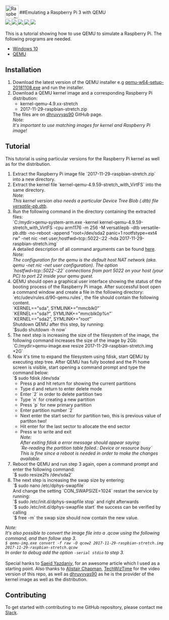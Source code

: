 <img src="https://upload.wikimedia.org/wikipedia/de/thumb/c/cb/Raspberry_Pi_Logo.svg/1200px-Raspberry_Pi_Logo.svg.png" alt="Raspberry_Pi_Logo" height="42px" width="42px" align="left">


##Emulating a Raspberry Pi 3 with QEMU

<div>
    <a href="https://github.com/NaPiZip/Docker_GUI_Apps_on_Windows">
        <img src="https://img.shields.io/badge/Document%20Version-1.0.0-brightgreen.svg"/>
    </a>
    <a href="https://www.qemu.org/">
        <img src="https://img.shields.io/badge/QEMU%20x64-3.1.0--rc0-blue.svg"/>
    </a>
    <a href="https://www.microsoft.com">
        <img src="https://img.shields.io/badge/Windows%2010%20x64-10.0.17134%20Build%2017134-blue.svg"/>
    </a>
    <a href="https://downloads.raspberrypi.org/raspbian/images/raspbian-2017-12-01/">
        <img src="https://img.shields.io/badge/Raspbian-2017--12--01-blue.svg"/>
    </a>
    <a href="https://github.com/raspberrypi/linux/releases/tag/raspberrypi-kernel_1.20171029-1">
        <img src="https://img.shields.io/badge/Raspberrypi%20Kernel-1.20171029--1-blue.svg"/>
    </a>
 </div>
<br/>
<div>
This is a tutorial showing how to use QEMU to simulate a Raspberry Pi. The following
programs are needed.
<ul>
    <li>
        <a href="https://www.microsoft.com/en-us/windows/get-windows-10">Windows 10</a>
    </li>
    <li>
        <a href="https://www.qemu.org/">QEMU</a>
    </li>
<ul/>
</div>

<h2>Installation</h2>
<div>
  <ol>
    <li>
      Download the latest version of the QEMU installer e.g <a href="https://qemu.weilnetz.de/w64/">qemu-w64-setup-20181108.exe</a> and run the installer.
    </li>
    <li>
      Download a QEMU kernel image and a corresponding Raspberry Pi distribution:
      <ul>
        <li>kernel-qemu-4.9.xx-stretch</li>
        <li>2017-11-29-raspbian-stretch.zip</li>
      </ul>
      The files are on <a href="https://github.com/dhruvvyas90/qemu-rpi-kernel">dhruvvyas90</a> GitHub page.<br>
      <i>Note:<br> It's important to use matching images for kernel and Raspberry Pi image!</i>
    </li>
  </ol>
</div>

<h2>Tutorial</h2>
<div>
  This tutorial is using particular versions for the Raspberry Pi kernel as well as for the distribution.
  <ol>
    <li>
      Extract the Raspberry Pi image file `2017-11-29-raspbian-stretch.zip` into a new directory.
    </li>
    <li>
      Extract the kernel file `kernel-qemu-4.9.59-stretch_with_VirtFS` into the same directory.<br>
      <i>
        Note:<br>
        This kernel version also needs a particular Device Tree Blob (.dtb) file <a href="https://github.com/dhruvvyas90/qemu-rpi-kernel/blob/master/versatile-pb.dtb"> versatile-pb.dtb</a>.
      </i>
    </li>
    <li>
      Run the following command in the directory containing the extracted files:<br>
      `C:/mydir>qemu-system-arm.exe -kernel kernel-qemu-4.9.59-stretch_with_VirtFS -cpu arm1176 -m 256 -M versatilepb -dtb versatile-pb.dtb -no-reboot -append "root=/dev/sda2 panic=1 rootfstype=ext4 rw" -net nic -net user,hostfwd=tcp::5022-:22 -hda 2017-11-29-raspbian-stretch.img`<br>
      A detailed description of all command arguments can be found <a href="https://wiki.qemu.org/Documentation">here</a>.<br>
      <i>
        Note:<br>
        The configuration for the qemu is the default host NAT network (aka. qemu -net nic -net user configuration).
        The option `hostfwd=tcp::5022-:22` connections from port 5022 on your host (your PC) to port 22 inside your qemu guest.
      </i>
    </li>
    <li>
      QEMU should open a graphical user interface showing the status of the booting process of the Raspberry Pi image. After successful boot open a command window and create a file in the following directory: `etc/udev/rules.d/90-qemu.rules`, the file should contain the following content.<br>
      `KERNEL=="sda", SYMLINK+="mmcblk0"`<br>
      `KERNEL=="sda?", SYMLINK+="mmcblk0p%n"`<br>
      `KERNEL=="sda2", SYMLINK+="root"`<br>
      Shutdown QEMU after this step, by running:<br>
      `$sudo shutdown -h now`
    </li>
    <li>
      The next step is increasing the size of the filesystem of the image, the following command increases the size of the image by 2Gb:<br>
      `C:/mydir>qemu-image.exe resize 2017-11-29-raspbian-stretch.img +2G`
    </li>
    <li>
      Now it's time to expand the filesystem using fdisk, start QEMU by executing step tree. After QEMU has fully booted and the Pi home screen is visible, start opening a command prompt and type the command below:<br>
      `$ sudo fdisk /dev/sda`<br>
      <ul>
        <li>Press p and hit return for showing the current partitions</li>
        <li>Type d and return to enter delete mode</li>
        <li>Enter `2` in order to delete partition two</li>
        <li>Type `n` for creating a new partition</li>
        <li>Press `p` for new primary partition</li>
        <li>Enter partition number `2`</li>
        <li>Next enter the start sector for partition two, this is previous value of partiton two!</li>
        <li>Hit enter for the last sector to allocate the end sector</li>
        <li>
          Press w to write and exit<br>
          <i>Note:<br>
             After exiting fdisk a error message should appear saying:<br> `Re-reading the partition table failed.: Device or resource busy`<br>
             This is fine since a reboot is needed in order to make the changes available.
          </i>
        </li>
      </ul>
      <li>
        Reboot the QEMU and run step 3 again, open a command prompt and enter the following command:<br>
        `$ sudo resize2fs /dev/sda2`
      </li>
      <li>
        <div>
          The next step is increasing the swap size by entering:<br>
          `$ sudo nano /etc/dphys-swapfile`<br>
          And change the setting `CON_SWAPSIZE=1024` restart the service by running:<br>
          `$ sudo /etc/init.d/dphys-swapfile stop` and right afterwards<br>
          `$ sudo /etc/init.d/dphys-swapfile start` the success can be verified by calling<br>
          `$ free -m` the swap size should now contain the new value.
        </div>
      </li>
    </li>
  </ol>

<i>Note:<br>
It's also possible to convert the image file into a .qcow using the following command, and then follow step 3.<br>
`$ qemu-img.exe convert -f raw -O qcow2 2017-11-29-raspbian-stretch.img 2017-11-29-raspbian-stretch.qcow`<br>
In order to debug add the option `-serial stdio` to step 3.<br>
</i><br>
Special hanks to <a href="http://embedonix.com/articles/linux/emulating-raspberry-pi-on-linux/">Saeid Yazdaniy</a>, for an awesome article which I used as a starting point. Also thanks to <a href="https://blog.agchapman.com/using-qemu-to-emulate-a-raspberry-pi/">Alistair Chapman</a>,
  <a href="https://www.youtube.com/watch?v=xiQX0YXYuqU">TechWizTime</a> for the video version of this repo, as well as <a href="https://github.com/dhruvvyas90/qemu-rpi-kernel">dhruvvyas90</a> as he is the provider of the kernel image as well as the distribution.
</div>

<h2>Contributing</h2>
<div>
To get started with contributing to me GitHub repository, please contact me <a href="https://slack.com/">Slack<a/>.
</div>

